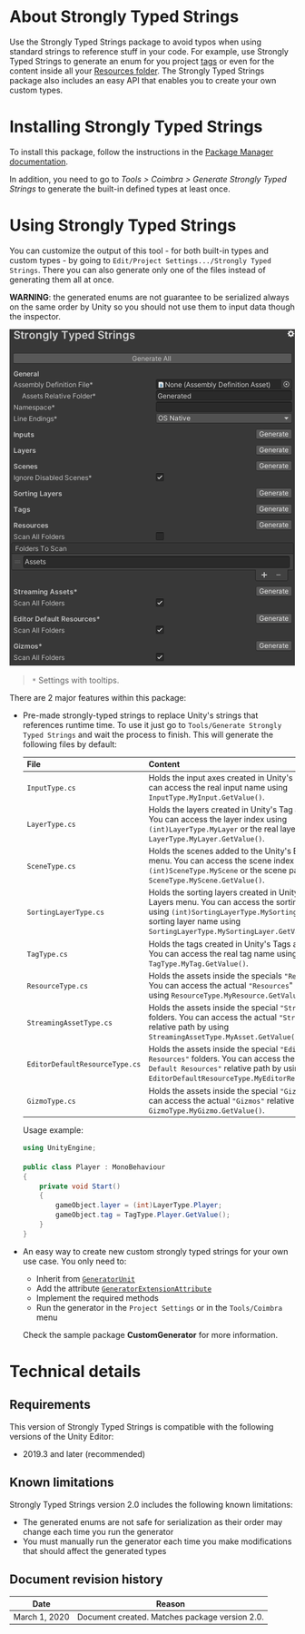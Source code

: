 # About Strongly Typed Strings

Use the Strongly Typed Strings package to avoid typos when using standard strings to reference stuff in your code. For example, use Strongly Typed Strings to generate an enum for you project [tags](https://docs.unity3d.com/Manual/Tags.html) or even for the content inside all your [Resources folder](https://docs.unity3d.com/ScriptReference/Resources.html). The Strongly Typed Strings package also includes an easy API that enables you to create your own custom types.

# Installing Strongly Typed Strings

To install this package, follow the instructions in the [Package Manager documentation](https://docs.unity3d.com/Packages/com.unity.package-manager-ui@latest/index.html). 

In addition, you need to go to *Tools > Coimbra > Generate Strongly Typed Strings* to generate the built-in defined types at least once.

# Using Strongly Typed Strings

You can customize the output of this tool - for both built-in types and custom types - by going to `Edit/Project Settings.../Strongly Typed Strings`. There you can also generate only one of the files instead of generating them all at once.

**WARNING**: the generated enums are not guarantee to be serialized always on the same order by Unity so you should not use them to input data though the inspector.

![](main.png)
> `*` Settings with tooltips.

There are 2 major features within this package:

- Pre-made strongly-typed strings to replace Unity's strings that references runtime time. To use it just go to `Tools/Generate Strongly Typed Strings` and wait the process to finish. This will generate the following files by default:

  | File | Content |
  | :-- | :-- |
  | `InputType.cs` | Holds the input axes created in Unity's Input menu. You can access the real input name using `InputType.MyInput.GetValue()`. |
  | `LayerType.cs` | Holds the layers created in Unity's Tag and Layers menu. You can access the layer index using `(int)LayerType.MyLayer` or the real layer name using `LayerType.MyLayer.GetValue()`. |
  | `SceneType.cs` | Holds the scenes added to the Unity's Build Settings menu. You can access the scene index using `(int)SceneType.MyScene` or the scene path by using `SceneType.MyScene.GetValue()`. |
  | `SortingLayerType.cs` | Holds the sorting layers created in Unity's Tags and Layers menu. You can access the sorting layer index using `(int)SortingLayerType.MySortingLayer` or the real sorting layer name using `SortingLayerType.MySortingLayer.GetValue()`. |
  | `TagType.cs` | Holds the tags created in Unity's Tags and Layers menu. You can access the real tag name using `TagType.MyTag.GetValue()`. |
  | `ResourceType.cs` | Holds the assets inside the specials `"Resources"` folders. You can access the actual `"Resources`" relative path by using `ResourceType.MyResource.GetValue()`. |
  | `StreamingAssetType.cs` | Holds the assets inside the special `"StreamingAssets"` folders. You can access the actual `"StreamingAssets"` relative path by using `StreamingAssetType.MyAsset.GetValue()`. |
  | `EditorDefaultResourceType.cs` | Holds the assets inside the special `"Editor Default Resources"` folders. You can access the actual `"Editor Default Resources"` relative path by using `EditorDefaultResourceType.MyEditorResource.GetValue()`. |
  | `GizmoType.cs` | Holds the assets inside the special `"Gizmos"` folders. You can access the actual `"Gizmos"` relative path by using `GizmoType.MyGizmo.GetValue()`. |

  Usage example:

  ```c#
  using UnityEngine;

  public class Player : MonoBehaviour
  {
      private void Start()
      {
          gameObject.layer = (int)LayerType.Player;
          gameObject.tag = TagType.Player.GetValue();
      }
  }
  ```

- An easy way to create new custom strongly typed strings for your own use case. You only need to:

  - Inherit from [`GeneratorUnit`](#generatorunit)
  - Add the attribute [`GeneratorExtensionAttribute`](#generatorextensionattribute)
  - Implement the required methods
  - Run the generator in the `Project Settings` or in the `Tools/Coimbra` menu

  Check the sample package **CustomGenerator** for more information.

# Technical details

## Requirements

This version of Strongly Typed Strings is compatible with the following versions of the Unity Editor:

* 2019.3 and later (recommended)

## Known limitations

Strongly Typed Strings version 2.0 includes the following known limitations:

* The generated enums are not safe for serialization as their order may change each time you run the generator
* You must manually run the generator each time you make modifications that should affect the generated types

## Document revision history
 
|Date|Reason|
|---|---|
|March 1, 2020|Document created. Matches package version 2.0.|
